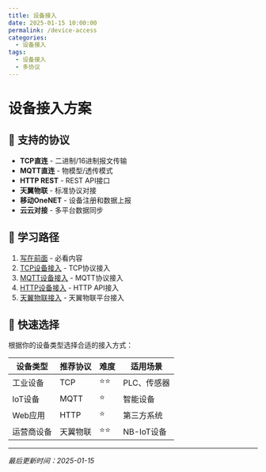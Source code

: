 ```yaml
---
title: 设备接入
date: 2025-01-15 10:00:00
permalink: /device-access
categories:
  - 设备接入
tags:
  - 设备接入
  - 多协议
---
```


# 设备接入方案

## 🔌 支持的协议

- **TCP直连** - 二进制/16进制报文传输
- **MQTT直连** - 物模型/透传模式
- **HTTP REST** - REST API接口
- **天翼物联** - 标准协议对接
- **移动OneNET** - 设备注册和数据上报
- **云云对接** - 多平台数据同步

## 📖 学习路径

1. [写在前面](/iot/connect/say) - 必看内容
2. [TCP设备接入](/iot/tcp/prepare) - TCP协议接入
3. [MQTT设备接入](/iot/mqtt/important-notice) - MQTT协议接入
4. [HTTP设备接入](/iot/http/api-specification) - HTTP API接入
5. [天翼物联接入](/iot/aiot/create-product) - 天翼物联平台接入

## 🎯 快速选择

根据你的设备类型选择合适的接入方式：

| 设备类型 | 推荐协议 | 难度 | 适用场景 |
|---------|---------|------|----------|
| 工业设备 | TCP | ⭐⭐ | PLC、传感器 |
| IoT设备 | MQTT | ⭐ | 智能设备 |
| Web应用 | HTTP | ⭐ | 第三方系统 |
| 运营商设备 | 天翼物联 | ⭐⭐ | NB-IoT设备 |

---

*最后更新时间：2025-01-15*